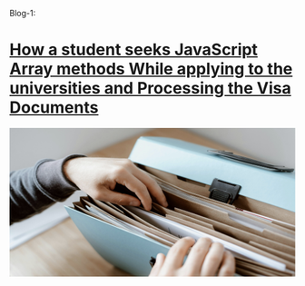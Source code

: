 Blog-1:
# [How a student seeks JavaScript Array methods While applying to the universities and Processing the Visa Documents](https://ashjsmethods.hashnode.dev/)

<a href="https://ashjsmethods.hashnode.dev/" target="_blank">
  <img src="assets/Asset-1.png" width="900"/>
</a>
